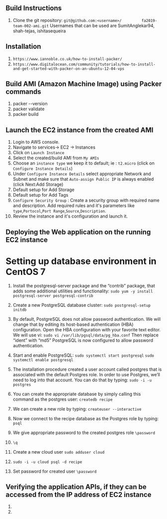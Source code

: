 ## Build Instructions
1. Clone the git repository: `git@github.com:<username>/         fa2019-team-002-ami.git`
   Usernames that can be used are SumitAnglekar94, shah-tejas, ishitasequeira

## Installation
1. `https://www.iannoble.co.uk/how-to-install-packer/` 
2.  `https://www.digitalocean.com/community/tutorials/how-to-install-and-get-started-with-packer-on-an-ubuntu-12-04-vps`


## Build AMI (Amazon Machine Image) using Packer commands
1. packer --version
2. packer validate
3. packer build 

## Launch the EC2 instance from the created AMI
1. Login to AWS console.
2. Navigate to services-> EC2 -> Instances
3. Click on `Launch Instance`
4. Select the created/build AMI from `My AMIs`
5. Choose an `instance type` we keep it to default; ie : `t2.micro` (click on `Configure Instance Details`)
6. Under `Configure Instance Details` select appropriate Network and Subnet and make sure that `Auto-assign Public IP` is always enabled (click Next:Add Storage)
7. Default setup for Add Storage
8. Default setup for Add Tags
9. `Configure Security Group` : 
    Create a security group with required name and description.
    Add required rules and it's parameters like `type`,`Portocol`,`Port Range`,`Source`,`Description`.
10. Review the instance and it's configuration and launch it.

## Deploying the Web application on the running EC2 instance

# Setting up database environment in CentOS 7
1. Install the postgresql-server package and the “contrib” package, that adds some additional utilities and functionality:
`sudo yum -y install postgresql-server postgresql-contrib`

2. Create a new PostgreSQL database cluster: 
`sudo postgresql-setup initdb`

3. By default, PostgreSQL does not allow password authentication. We will change that by editing its host-based authentication (HBA) configuration.
Open the HBA configuration with your favorite text editor. We will use vi:
`sudo vi /var/lib/pgsql/data/pg_hba.conf`
Then replace “ident” with “md5”
PostgreSQL is now configured to allow password authentication.

4. Start and enable PostgreSQL:
`sudo systemctl start postgresql`
`sudo systemctl enable postgresql`

5. The installation procedure created a user account called postgres that is associated with the default Postgres role. In order to use Postgres, we’ll need to log into that account. You can do that by typing:
`sudo -i -u postgres`

6. You can create the appropriate database by simply calling this command as the postgres user:
`createdb recipe`

7. We can create a new role by typing:
`createuser --interactive`

8. Now we connect to the recipe database as the Postgres role by typing:
`psql`

9. We give appropriate password to the created postgres role 
`\password`

10. `\q`

11. Create a new cloud user 
`sudo adduser cloud`

12. `sudo -i -u cloud psql -d recipe`

13. Set password for created user
`\password`

## Verifying the application APIs, if they can be accessed from the IP address of EC2 instance
1.
2.

